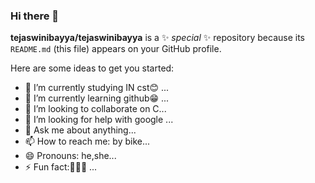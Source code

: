 ### Hi there 👋


**tejaswinibayya/tejaswinibayya** is a ✨ _special_ ✨ repository because its `README.md` (this file) appears on your GitHub profile.

Here are some ideas to get you started:

- 🔭 I’m currently studying IN cst😊 ...
- 🌱 I’m currently learning github😁 ...
- 👯 I’m looking to collaborate on C...
- 🤔 I’m looking for help with google ...
- 💬 Ask me about  anything...
- 📫 How to reach me: by bike...
- 😄 Pronouns: he,she...
- ⚡ Fun fact:🤣🤣🤣 ...

